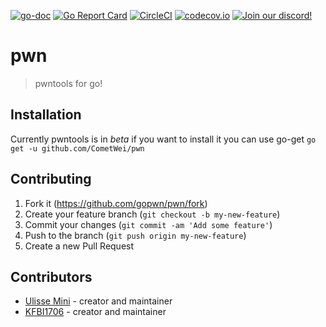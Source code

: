 [![go-doc](https://godoc.org/github.com/gopwn/pwn?status.svg)](https://godoc.org/github.com/gopwn/pwn)
[![Go Report Card](https://goreportcard.com/badge/github.com/gopwn/pwn)](https://goreportcard.com/report/github.com/gopwn/pwn)
[![CircleCI](https://circleci.com/gh/gopwn/pwn/tree/master.svg?style=svg)](https://circleci.com/gh/gopwn/pwn/tree/master)
[![codecov.io](https://codecov.io/github/gopwn/pwn/coverage.svg?branch=master)](https://codecov.io/github/gopwn/pwn?branch=master) 
[![Join our discord!](https://img.shields.io/badge/discord-join-7289DA.svg?logo=discord&longCache=true&style=flat)](https://discord.gg/QHd3nQQ)
# pwn
> pwntools for go!

## Installation
Currently pwntools is in *beta* if you want to install it you can use go-get
`go get -u github.com/CometWei/pwn`

## Contributing
1. Fork it (<https://github.com/gopwn/pwn/fork>)
2. Create your feature branch (`git checkout -b my-new-feature`)
3. Commit your changes (`git commit -am 'Add some feature'`)
4. Push to the branch (`git push origin my-new-feature`)
5. Create a new Pull Request

## Contributors

- [Ulisse Mini](https://github.com/UlisseMini) - creator and maintainer
- [KFBI1706](https://github.com/KFBI1706) - creator and maintainer
